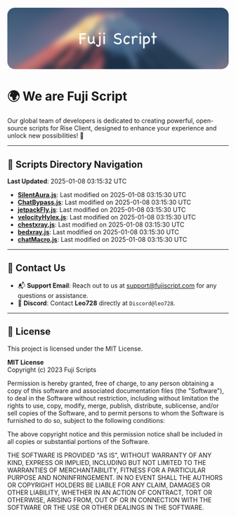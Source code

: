 ![Banner](.github/b.webp)

# 🌍 **We are Fuji Script**

Our global team of developers is dedicated to creating powerful, open-source scripts for Rise Client, designed to enhance your experience and unlock new possibilities! 🌟

---
<!-- SCRIPTS_NAVIGATION_START -->
## 📂 **Scripts Directory Navigation**

**Last Updated**: 2025-01-08 03:15:32 UTC

- **[SilentAura.js](scripts/SilentAura.js)**: Last modified on 2025-01-08 03:15:30 UTC
- **[ChatBypass.js](scripts/ChatBypass.js)**: Last modified on 2025-01-08 03:15:30 UTC
- **[jetpackFly.js](scripts/jetpackFly.js)**: Last modified on 2025-01-08 03:15:30 UTC
- **[velocityHylex.js](scripts/velocityHylex.js)**: Last modified on 2025-01-08 03:15:30 UTC
- **[chestxray.js](scripts/chestxray.js)**: Last modified on 2025-01-08 03:15:30 UTC
- **[bedxray.js](scripts/bedxray.js)**: Last modified on 2025-01-08 03:15:30 UTC
- **[chatMacro.js](scripts/chatMacro.js)**: Last modified on 2025-01-08 03:15:30 UTC

<!-- SCRIPTS_NAVIGATION_END -->

---

## 💬 **Contact Us**  
- 📬 **Support Email**: Reach out to us at [support@fujiscript.com](mailto:support@fujiscript.com) for any questions or assistance.  
- 💬 **Discord**: Contact **Leo728** directly at `Discord@leo728`.

---

## 📜 **License**

This project is licensed under the MIT License.  

**MIT License**  
Copyright (c) 2023 Fuji Scripts  

Permission is hereby granted, free of charge, to any person obtaining a copy of this software and associated documentation files (the "Software"), to deal in the Software without restriction, including without limitation the rights to use, copy, modify, merge, publish, distribute, sublicense, and/or sell copies of the Software, and to permit persons to whom the Software is furnished to do so, subject to the following conditions:  

The above copyright notice and this permission notice shall be included in all copies or substantial portions of the Software.  

THE SOFTWARE IS PROVIDED "AS IS", WITHOUT WARRANTY OF ANY KIND, EXPRESS OR IMPLIED, INCLUDING BUT NOT LIMITED TO THE WARRANTIES OF MERCHANTABILITY, FITNESS FOR A PARTICULAR PURPOSE AND NONINFRINGEMENT. IN NO EVENT SHALL THE AUTHORS OR COPYRIGHT HOLDERS BE LIABLE FOR ANY CLAIM, DAMAGES OR OTHER LIABILITY, WHETHER IN AN ACTION OF CONTRACT, TORT OR OTHERWISE, ARISING FROM, OUT OF OR IN CONNECTION WITH THE SOFTWARE OR THE USE OR OTHER DEALINGS IN THE SOFTWARE.  
